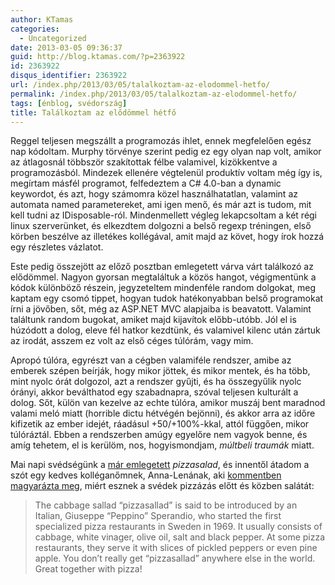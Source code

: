 ```yaml
---
author: KTamas
categories:
  - Uncategorized
date: 2013-03-05 09:36:37
guid: http://blog.ktamas.com/?p=2363922
id: 2363922
disqus_identifier: 2363922
url: /index.php/2013/03/05/talalkoztam-az-elodommel-hetfo/
permalink: /index.php/2013/03/05/talalkoztam-az-elodommel-hetfo/
tags: [énblog, svédország]
title: Találkoztam az elődömmel hétfő
---
```


Reggel teljesen megszállt a programozás ihlet, ennek megfelelően egész nap kódoltam. Murphy törvénye szerint pedig ez egy olyan nap volt, amikor az átlagosnál többször szakítottak félbe valamivel, kizökkentve a programozásból. Mindezek ellenére végtelenül produktív voltam még így is, megírtam másfél programot, felfedeztem a C# 4.0-ban a dynamic keywordot, és azt, hogy számomra közel használhatatlan, valamint az automata named parametereket, ami igen menő, és már azt is tudom, mit kell tudni az IDisposable-ról. Mindenmellett végleg lekapcsoltam a két régi linux szerverünket, és elkezdtem dolgozni a belső regexp tréningen, első körben beszélve az illetékes kollégával, amit majd az követ, hogy írok hozzá egy részletes vázlatot.

Este pedig összejött az előző posztban emlegetett várva várt találkozó az elődömmel. Nagyon gyorsan megtaláltuk a közös hangot, végigmentünk a kódok különböző részein, jegyzeteltem mindenféle random dolgokat, meg kaptam egy csomó tippet, hogyan tudok hatékonyabban belső programokat írni a jövőben, sőt, még az ASP.NET MVC alapjaiba is beavatott. Valamint találtunk random bugokat, amiket majd kijavítok előbb-utóbb. Jól el is húzódott a dolog, eleve fél hatkor kezdtünk, és valamivel kilenc után zártuk az irodát, asszem ez volt az első céges túlórám, vagy mim.

Apropó túlóra, egyrészt van a cégben valamiféle rendszer, amibe az emberek szépen beírják, hogy mikor jöttek, és mikor mentek, és ha több, mint nyolc órát dolgozol, azt a rendszer gyűjti, és ha összegyűlik nyolc órányi, akkor beválthatod egy szabadnapra, szóval teljesen kulturált a dolog. Sőt, külön van kezelve az echte túlóra, amikor muszáj bent maradnod valami meló miatt (horrible dictu hétvégén bejönni), és akkor arra az időre kifizetik az ember idejét, ráadásul +50/+100%-kkal, attól függően, mikor túlóráztál. Ebben a rendszerben amúgy egyelőre nem vagyok benne, és amíg tehetem, el is kerülöm, nos, hogyismondjam, _múltbeli traumák_ miatt.

Mai napi svédségünk a [már emlegetett](http://blog.ktamas.com/index.php/2013/03/02/szombat-draft/) _pizzasalad_, és innentől átadom a szót egy kedves kolléganőmnek, Anna-Lenának, aki [kommentben magyarázta meg](http://blog.ktamas.com/index.php/2013/03/02/szombat-draft/#comments), miért esznek a svédek pizzázás előtt és közben salátát:

> The cabbage sallad “pizzasallad” is said to be introduced by an Italian, Giuseppe “Peppino” Sperandio, who started the first specialized pizza restaurants in Sweden in 1969. It usually consists of cabbage, white vinager, olive oil, salt and black pepper. At some pizza restaurants, they serve it with slices of pickled peppers or even pine apple. You don’t really get “pizzasallad” anywhere else in the world. Great together with pizza!
